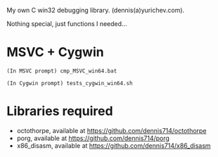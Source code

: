My own C win32 debugging library. (dennis(a)yurichev.com).

Nothing special, just functions I needed...

MSVC + Cygwin
=============
	(In MSVC prompt) cmp_MSVC_win64.bat

	(In Cygwin prompt) tests_cygwin_win64.sh

Libraries required
==================
* octothorpe, available at https://github.com/dennis714/octothorpe
* porg, available at https://github.com/dennis714/porg
* x86_disasm, available at https://github.com/dennis714/x86_disasm
